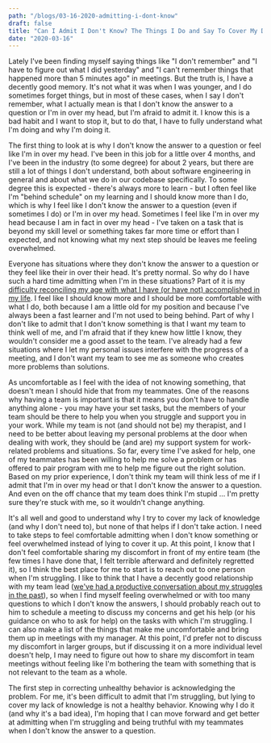 ```yaml
---
path: "/blogs/03-16-2020-admitting-i-dont-know"
draft: false 
title: "Can I Admit I Don't Know? The Things I Do and Say To Cover My Discomfort"
date: "2020-03-16"
---
```


Lately I've been finding myself saying things like "I don't remember" and "I have to figure out what I did yesterday" and "I can't remember things that happened more than 5 minutes ago" in meetings. But the truth is, I have a decently good memory. It's not what it was when I was younger, and I do sometimes forget things, but in most of these cases, when I say I don't remember, what I actually mean is that I don't know the answer to a question or I'm in over my head, but I'm afraid to admit it. I know this is a bad habit and I want to stop it, but to do that, I have to fully understand what I'm doing and why I'm doing it.

The first thing to look at is why I don't know the answer to a question or feel like I'm in over my head. I've been in this job for a little over 4 months, and I've been in the industry (to some degree) for about 2 years, but there are still a lot of things I don't understand, both about software engineering in general and about what we do in our codebase specifically. To some degree this is expected - there's always more to learn - but I often feel like I'm "behind schedule" on my learning and I should know more than I do, which is why I feel like I don't know the answer to a question (even if sometimes I do) or I'm in over my head. Sometimes I feel like I'm in over my head because I am in fact in over my head - I've taken on a task that is beyond my skill level or something takes far more time or effort than I expected, and not knowing what my next step should be leaves me feeling overwhelmed.

Everyone has situations where they don't know the answer to a question or they feel like their in over their head. It's pretty normal. So why do I have such a hard time admitting when I'm in these situations? Part of it is my [difficulty reconciling my age with what I have (or have not) accomplished in my life](03-09-2020-long-road). I feel like I should know more and I should be more comfortable with what I do, both because I am a little old for my position and because I've always been a fast learner and I'm not used to being behind. Part of why I don't like to admit that I don't know something is that I want my team to think well of me, and I'm afraid that if they knew how little I know, they wouldn't consider me a good asset to the team. I've already had a few situations where I let my personal issues interfere with the progress of a meeting, and I don't want my team to see me as someone who creates more problems than solutions.

As uncomfortable as I feel with the idea of not knowing something, that doesn't mean I should hide that from my teammates. One of the reasons why having a team is important is that it means you don't have to handle anything alone - you may have your set tasks, but the members of your team should be there to help you when you struggle and support you in your work. While my team is not (and should not be) my therapist, and I need to be better about leaving my personal problems at the door when dealing with work, they should be (and are) my support system for work-related problems and situations. So far, every time I've asked for help, one of my teammates has been willing to help me solve a problem or has offered to pair program with me to help me figure out the right solution. Based on my prior experience, I don't think my team will think less of me if I admit that I'm in over my head or that I don't know the answer to a question.  And even on the off chance that my team does think I'm stupid ... I'm pretty sure they're stuck with me, so it wouldn't change anything.

It's all well and good to understand why I try to cover my lack of knowledge (and why I don't need to), but none of that helps if I don't take action. I need to take steps to feel comfortable admitting when I don't know something or feel overwhelmed instead of lying to cover it up. At this point, I know that I don't feel comfortable sharing my discomfort in front of my entire team (the few times I have done that, I felt terrible afterward and definitely regretted it), so I think the best place for me to start is to reach out to one person when I'm struggling. I like to think that I have a decently good relationship with my team lead ([we've had a productive conversation about my struggles in the past](03-02-2020-best-advocate)), so when I find myself feeling overwhelmed or with too many questions to which I don't know the answers, I should probably reach out to him to schedule a meeting to discuss my concerns and get his help (or his guidance on who to ask for help) on the tasks with which I'm struggling. I can also make a list of the things that make me uncomfortable and bring them up in meetings with my manager. At this point, I'd prefer not to discuss my discomfort in larger groups, but if discussing it on a more individual level doesn't help, I may need to figure out how to share my discomfort in team meetings without feeling like I'm bothering the team with something that is not relevant to the team as a whole.

The first step in correcting unhealthy behavior is acknowledging the problem. For me, it's been difficult to admit that I'm struggling, but lying to cover my lack of knowledge is not a healthy behavior. Knowing why I do it (and why it's a bad idea), I'm hoping that I can move forward and get better at admitting when I'm struggling and being truthful with my teammates when I don't know the answer to a question.